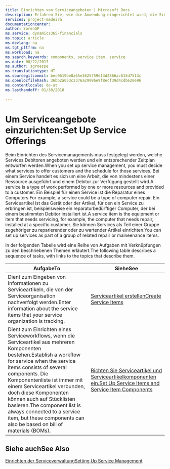 ```yaml
---
title: Einrichten von Serviceangeboten | Microsoft Docs
description: Erfahren Sie, wie die Anwendung eingerichtet wird, die Sie Ihren Debitoren anbieten.
services: project-madeira
documentationcenter: 
author: SorenGP
ms.service: dynamics365-financials
ms.topic: article
ms.devlang: na
ms.tgt_pltfrm: na
ms.workload: na
ms.search.keywords: components, service item, service
ms.date: 08/22/2017
ms.author: sgroespe
ms.translationtype: HT
ms.sourcegitcommit: bec0619be0a65e3625759e13d2866ac615d7513c
ms.openlocfilehash: 36bb2a053c2376a2999be9f8ecf39d4cdb628e96
ms.contentlocale: de-at
ms.lasthandoff: 01/30/2018

---
```


# <a name="set-up-service-offerings"></a><span data-ttu-id="44815-103">Um Serviceangebote einzurichten:</span><span class="sxs-lookup"><span data-stu-id="44815-103">Set Up Service Offerings</span></span>
<span data-ttu-id="44815-104">Beim Einrichten des Servicemanagements muss festgelegt werden, welche Services Debitoren angeboten werden und ein entsprechender Zeitplan entworfen werden.</span><span class="sxs-lookup"><span data-stu-id="44815-104">When you set up service management, you must decide what services to offer customers and the schedule for those services.</span></span> <span data-ttu-id="44815-105">Bei einem Service handelt es sich um eine Arbeit, die von mindestens einer Ressource ausgeführt und einem Debitor zur Verfügung gestellt wird.</span><span class="sxs-lookup"><span data-stu-id="44815-105">A service is a type of work performed by one or more resources and provided to a customer.</span></span> <span data-ttu-id="44815-106">Ein Beispiel für einen Service ist die Reparatur eines Computers.</span><span class="sxs-lookup"><span data-stu-id="44815-106">For example, a service could be a type of computer repair.</span></span> <span data-ttu-id="44815-107">Ein Serviceartikel ist das Gerät oder der Artikel, für den ein Service zu erbringen ist, beispielsweise ein reparaturbedürftiger Computer, der bei einem bestimmten Debitor installiert ist.</span><span class="sxs-lookup"><span data-stu-id="44815-107">A service item is the equipment or item that needs servicing, for example, the computer that needs repair, installed at a specific customer.</span></span> <span data-ttu-id="44815-108">Sie können Services als Teil einer Gruppe zugehöriger zu reparierender oder zu wartender Artikel einrichten.</span><span class="sxs-lookup"><span data-stu-id="44815-108">You can set up services as part of a group of related repair or maineenance items.</span></span>  
  
<span data-ttu-id="44815-109">In der folgenden Tabelle wird eine Reihe von Aufgaben mit Verknüpfungen zu den beschriebenen Themen erläutert.</span><span class="sxs-lookup"><span data-stu-id="44815-109">The following table describes a sequence of tasks, with links to the topics that describe them.</span></span>  
  
|<span data-ttu-id="44815-110">**Aufgabe**</span><span class="sxs-lookup"><span data-stu-id="44815-110">**To**</span></span>|<span data-ttu-id="44815-111">**Siehe**</span><span class="sxs-lookup"><span data-stu-id="44815-111">**See**</span></span>|  
|------------|-------------|  
|<span data-ttu-id="44815-112">Dient zum Eingeben von Informationen zu Serviceartikeln, die von der Serviceorganisation nachverfolgt werden.</span><span class="sxs-lookup"><span data-stu-id="44815-112">Enter information about the service items that your service organization is tracking.</span></span>|[<span data-ttu-id="44815-113">Serviceartikel erstellen</span><span class="sxs-lookup"><span data-stu-id="44815-113">Create Service Items</span></span>](service-how-to-create-service-items.md)|  
|<span data-ttu-id="44815-114">Dient zum Einrichten eines Serviceworkflows, wenn die Serviceartikel aus mehreren Komponenten bestehen.</span><span class="sxs-lookup"><span data-stu-id="44815-114">Establish a workflow for service when the service items consists of several components.</span></span> <span data-ttu-id="44815-115">Die Komponentenliste ist immer mit einem Serviceartikel verbunden, doch diese Komponenten können auch auf Stücklisten basieren.</span><span class="sxs-lookup"><span data-stu-id="44815-115">The component list is always connected to a service item, but these components can also be based on bill of materials (BOMs).</span></span>|[<span data-ttu-id="44815-116">Richten Sie Serviceartikel und Serviceartikelkomponenten ein.</span><span class="sxs-lookup"><span data-stu-id="44815-116">Set Up Service Items and Service Item Components</span></span>](service-how-setup-service-items.md)|  
  
## <a name="see-also"></a><span data-ttu-id="44815-117">Siehe auch</span><span class="sxs-lookup"><span data-stu-id="44815-117">See Also</span></span>  
[<span data-ttu-id="44815-118">Einrichten der Serviceverwaltung</span><span class="sxs-lookup"><span data-stu-id="44815-118">Setting Up Service Management</span></span>](service-setup-service.md)   
